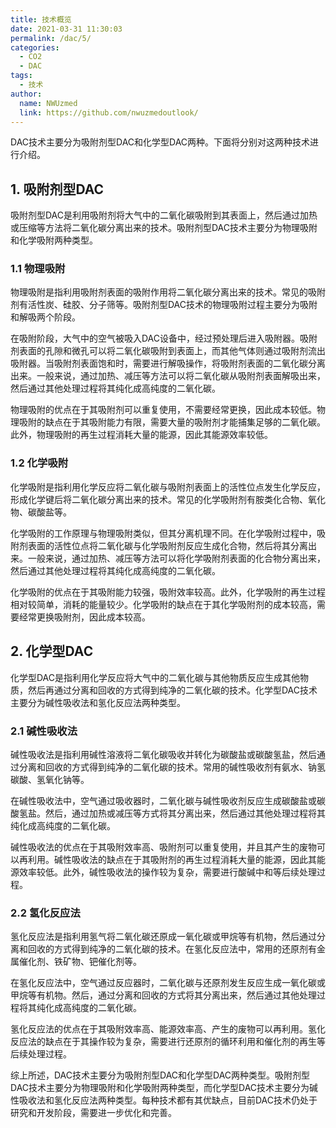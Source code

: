 ```yaml
---
title: 技术概览
date: 2021-03-31 11:30:03
permalink: /dac/5/
categories: 
  - CO2
  - DAC
tags: 
  - 技术
author: 
  name: NWUzmed
  link: https://github.com/nwuzmedoutlook/
---
```


DAC技术主要分为吸附剂型DAC和化学型DAC两种。下面将分别对这两种技术进行介绍。

## 1. 吸附剂型DAC

吸附剂型DAC是利用吸附剂将大气中的二氧化碳吸附到其表面上，然后通过加热或压缩等方法将二氧化碳分离出来的技术。吸附剂型DAC技术主要分为物理吸附和化学吸附两种类型。

### 1.1 物理吸附

物理吸附是指利用吸附剂表面的吸附作用将二氧化碳分离出来的技术。常见的吸附剂有活性炭、硅胶、分子筛等。吸附剂型DAC技术的物理吸附过程主要分为吸附和解吸两个阶段。

在吸附阶段，大气中的空气被吸入DAC设备中，经过预处理后进入吸附器。吸附剂表面的孔隙和微孔可以将二氧化碳吸附到表面上，而其他气体则通过吸附剂流出吸附器。当吸附剂表面饱和时，需要进行解吸操作，将吸附剂表面的二氧化碳分离出来。一般来说，通过加热、减压等方法可以将二氧化碳从吸附剂表面解吸出来，然后通过其他处理过程将其纯化成高纯度的二氧化碳。

物理吸附的优点在于其吸附剂可以重复使用，不需要经常更换，因此成本较低。物理吸附的缺点在于其吸附能力有限，需要大量的吸附剂才能捕集足够的二氧化碳。此外，物理吸附的再生过程消耗大量的能源，因此其能源效率较低。

### 1.2 化学吸附

化学吸附是指利用化学反应将二氧化碳与吸附剂表面上的活性位点发生化学反应，形成化学键后将二氧化碳分离出来的技术。常见的化学吸附剂有胺类化合物、氧化物、碳酸盐等。

化学吸附的工作原理与物理吸附类似，但其分离机理不同。在化学吸附过程中，吸附剂表面的活性位点将二氧化碳与化学吸附剂反应生成化合物，然后将其分离出来。一般来说，通过加热、减压等方法可以将化学吸附剂表面的化合物分离出来，然后通过其他处理过程将其纯化成高纯度的二氧化碳。

化学吸附的优点在于其吸附能力较强，吸附效率较高。此外，化学吸附的再生过程相对较简单，消耗的能量较少。化学吸附的缺点在于其化学吸附剂的成本较高，需要经常更换吸附剂，因此成本较高。

## 2. 化学型DAC

化学型DAC是指利用化学反应将大气中的二氧化碳与其他物质反应生成其他物质，然后再通过分离和回收的方式得到纯净的二氧化碳的技术。化学型DAC技术主要分为碱性吸收法和氢化反应法两种类型。

### 2.1 碱性吸收法

碱性吸收法是指利用碱性溶液将二氧化碳吸收并转化为碳酸盐或碳酸氢盐，然后通过分离和回收的方式得到纯净的二氧化碳的技术。常用的碱性吸收剂有氨水、钠氢碳酸、氢氧化钠等。

在碱性吸收法中，空气通过吸收器时，二氧化碳与碱性吸收剂反应生成碳酸盐或碳酸氢盐。然后，通过加热或减压等方式将其分离出来，然后通过其他处理过程将其纯化成高纯度的二氧化碳。

碱性吸收法的优点在于其吸附效率高、吸附剂可以重复使用，并且其产生的废物可以再利用。碱性吸收法的缺点在于其吸附剂的再生过程消耗大量的能源，因此其能源效率较低。此外，碱性吸收法的操作较为复杂，需要进行酸碱中和等后续处理过程。

### 2.2 氢化反应法

氢化反应法是指利用氢气将二氧化碳还原成一氧化碳或甲烷等有机物，然后通过分离和回收的方式得到纯净的二氧化碳的技术。在氢化反应法中，常用的还原剂有金属催化剂、铁矿物、钯催化剂等。

在氢化反应法中，空气通过反应器时，二氧化碳与还原剂发生反应生成一氧化碳或甲烷等有机物。然后，通过分离和回收的方式将其分离出来，然后通过其他处理过程将其纯化成高纯度的二氧化碳。

氢化反应法的优点在于其吸附效率高、能源效率高、产生的废物可以再利用。氢化反应法的缺点在于其操作较为复杂，需要进行还原剂的循环利用和催化剂的再生等后续处理过程。

综上所述，DAC技术主要分为吸附剂型DAC和化学型DAC两种类型。吸附剂型DAC技术主要分为物理吸附和化学吸附两种类型，而化学型DAC技术主要分为碱性吸收法和氢化反应法两种类型。每种技术都有其优缺点，目前DAC技术仍处于研究和开发阶段，需要进一步优化和完善。
